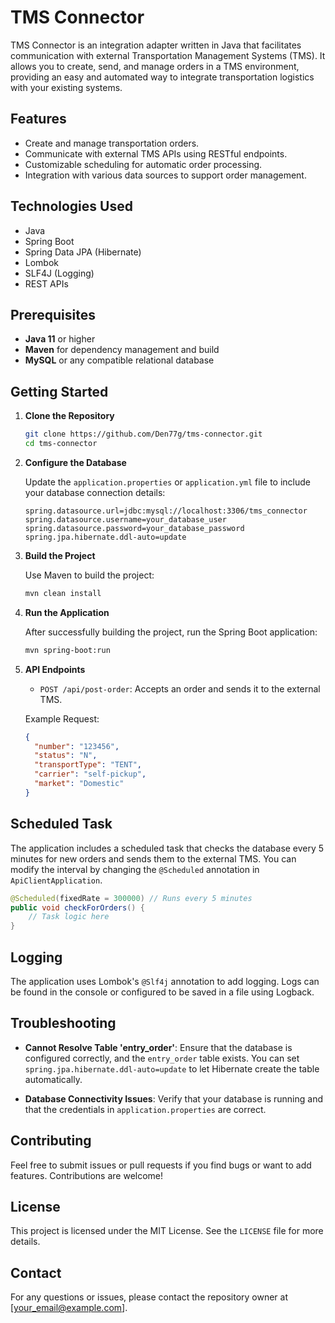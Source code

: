 # TMS Connector

TMS Connector is an integration adapter written in Java that facilitates communication with external Transportation Management Systems (TMS). It allows you to create, send, and manage orders in a TMS environment, providing an easy and automated way to integrate transportation logistics with your existing systems.

## Features

- Create and manage transportation orders.
- Communicate with external TMS APIs using RESTful endpoints.
- Customizable scheduling for automatic order processing.
- Integration with various data sources to support order management.

## Technologies Used

- Java
- Spring Boot
- Spring Data JPA (Hibernate)
- Lombok
- SLF4J (Logging)
- REST APIs

## Prerequisites

- **Java 11** or higher
- **Maven** for dependency management and build
- **MySQL** or any compatible relational database

## Getting Started

1. **Clone the Repository**

   ```sh
   git clone https://github.com/Den77g/tms-connector.git
   cd tms-connector
   ```

2. **Configure the Database**

   Update the `application.properties` or `application.yml` file to include your database connection details:

   ```properties
   spring.datasource.url=jdbc:mysql://localhost:3306/tms_connector
   spring.datasource.username=your_database_user
   spring.datasource.password=your_database_password
   spring.jpa.hibernate.ddl-auto=update
   ```

3. **Build the Project**

   Use Maven to build the project:

   ```sh
   mvn clean install
   ```

4. **Run the Application**

   After successfully building the project, run the Spring Boot application:

   ```sh
   mvn spring-boot:run
   ```

5. **API Endpoints**

   - `POST /api/post-order`: Accepts an order and sends it to the external TMS.

   Example Request:
   ```json
   {
     "number": "123456",
     "status": "N",
     "transportType": "TENT",
     "carrier": "self-pickup",
     "market": "Domestic"
   }
   ```

## Scheduled Task

The application includes a scheduled task that checks the database every 5 minutes for new orders and sends them to the external TMS. You can modify the interval by changing the `@Scheduled` annotation in `ApiClientApplication`.

```java
@Scheduled(fixedRate = 300000) // Runs every 5 minutes
public void checkForOrders() {
    // Task logic here
}
```

## Logging

The application uses Lombok's `@Slf4j` annotation to add logging. Logs can be found in the console or configured to be saved in a file using Logback.

## Troubleshooting

- **Cannot Resolve Table 'entry_order'**: Ensure that the database is configured correctly, and the `entry_order` table exists. You can set `spring.jpa.hibernate.ddl-auto=update` to let Hibernate create the table automatically.

- **Database Connectivity Issues**: Verify that your database is running and that the credentials in `application.properties` are correct.

## Contributing

Feel free to submit issues or pull requests if you find bugs or want to add features. Contributions are welcome!

## License

This project is licensed under the MIT License. See the `LICENSE` file for more details.

## Contact

For any questions or issues, please contact the repository owner at [your_email@example.com].

